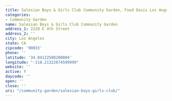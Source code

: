 ```yaml
---
title: Salesian Boys & Girls Club Community Garden, Food Oasis Los Angeles
categories:
- Community Garden
name: Salesian Boys & Girls Club Community Garden
address_1: 2228 E 4th Street
address_2: ''
city: Los Angeles
state: CA
zipcode: '90033'
phone: ''
latitude: '34.04122508200004'
longitude: "-118.21322074599999"
website: ''
active: Y
daycode: ''
open: ''
close: ''
uri: "/community-garden/salesian-boys-girls-club/"
---
```


